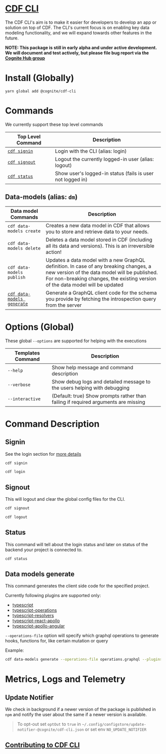 # [CDF CLI](https://www.npmjs.com/package/@cognite/cdf-cli)

The CDF CLI's aim is to make it easier for developers to develop an app or solution on top of CDF. The CLI's current focus is on enabling key data modeling functionality, and we will expand towards other features in the future.

**NOTE: This package is still in early alpha and under active development. We will document and test actively, but please file bug report via the [Cognite Hub group](https://hub.cognite.com/groups/flexible-data-modeling-early-adopter-208)**

# Install (Globally)

```
yarn global add @cognite/cdf-cli
```

# Commands

We currently support these top level commands

| Top Level Command         | Description                                                |
| ------------------------- | ---------------------------------------------------------- |
| [`cdf signin`](#signin)   | Login with the CLI (alias: login)                          |
| [`cdf signout`](#signout) | Logout the currently logged-in user (alias: logout)        |
| [`cdf status`](#status)   | Show user's logged-in status (fails is user not logged in) |

## Data-models (alias: `dm`)

| Data model Commands                                 | Description                                                                                                                                                                                                              |
| --------------------------------------------------- | ------------------------------------------------------------------------------------------------------------------------------------------------------------------------------------------------------------------------ |
| `cdf data-models create`                            | Creates a new data model in CDF that allows you to store and retrieve data to your needs.                                                                                                                                |
| `cdf data-models delete`                            | Deletes a data model stored in CDF (including all its data and versions). This is an irreversible action!                                                                                                                |
| `cdf data-models publish`                           | Updates a data model with a new GraphQL definition. In case of any breaking changes, a new version of the data model will be published. For non-breaking changes, the existing version of the data model will be updated |
| [`cdf data-models generate`](#Data-models-generate) | Generate a GraphQL client code for the schema you provide by fetching the introspection query from the server                                                                                                            |

# Options (Global)

These global `--options` are supported for helping with the executions

| Templates Command | Description                                                                        |
| ----------------- | ---------------------------------------------------------------------------------- |
| `--help`          | Show help message and command description                                          |
| `--verbose`       | Show debug logs and detailed message to the users helping with debugging           |
| `--interactive`   | (Default: true) Show prompts rather than failing if required arguments are missing |

# Command Description

## Signin

See the login section for [more details](./LOGIN.md)

```bash
cdf signin
```

```bash
cdf login
```

## Signout

This will logout and clear the global config files for the CLI.

```bash
cdf signout
```

```bash
cdf logout
```

## Status

This command will tell about the login status and later on status of the backend your project is connected to.

```bash
cdf status
```

## Data models generate

This command generates the client side code for the specified project.

Currently following plugins are supported only:

- [typescript](https://www.graphql-code-generator.com/plugins/typescript)
- [typescript-operations](https://www.graphql-code-generator.com/plugins/typescript-operations)
- [typescript-resolvers](https://www.graphql-code-generator.com/plugins/typescript-resolvers)
- [typescript-react-apollo](https://www.graphql-code-generator.com/plugins/typescript-react-apollo)
- [typescript-apollo-angular](https://www.graphql-code-generator.com/plugins/typescript-apollo-angular)

`--operations-file` option will specify which graphql operations to generate hooks, functions for, like certain mutation or query

Example:

```bash
cdf data-models generate --operations-file operations.graphql --plugins typescript typescript-operations
```

# Metrics, Logs and Telemetry

## Update Notifier

We check in background if a newer version of the package is published in `npm` and notify the user about the same if a newer version is available.

> To opt-out set `optOut` to `true` in `~/.config/configstore/update-notifier-@cognite/cdf-cli.json` or set env `NO_UPDATE_NOTIFIER`

## [Contributing to CDF CLI](./CONTRIBUTING.md)
